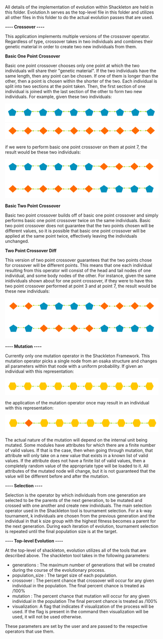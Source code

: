 All details of the implementation of evolution within Shackleton are held in this folder. Evolution.h serves as the top-level file in this folder and utilizes all other files in this folder to do the actual evolution passes that are used.

**---- Crossover ----**

This application implements multiple versions of the crossover operator. Regardless of type, crossover takes in two individuals and combines their genetic material in order to create two new individuals from them.

**Basic One Point Crossover**

Basic one point crossover chooses only one point at which the two individuals will share their "genetic material". If the two individuals have the same length, then any point can be chosen. If one of them is longer than the other, then a point is chosen within the shorter of the two. Each individual is split into two sections at the point taken. Then, the first section of one individual is joined with the last section of the other to form two new individuals. For example, given these two individuals:

![alt text](img/indiv1.PNG "Individual 1")
![alt text](img/indiv2.PNG "Individual 2")

if we were to perform basic one point crossover on them at point 7, the result would be these two individuals:

![alt text](img/indiv1_indiv2_aftercrossover_onepoint.PNG "Individual 1 and Individual 2 after basic one point crossover")

**Basic Two Point Crossover**

Basic two point crossover builds off of basic one point crossover and simply performs basic one point crossover twice on the same individuals. Basic two point crossover does not guarantee that the two points chosen will be different values, so it is possible that basic one point crossover will be applied at the same point twice, effectively leaving the individuals unchanged.

**Two Point Crossover Diff**

This version of two point crossover guarantees that the two points chose for crossover will be different points. This means that one each individual resulting from this operator will consist of the head and tail nodes of one individual, and some body nodes of the other. For instance, given the same inidividuals shown about for one point crossover, if they were to have this two point crossover performed at point 3 and at point 7, the result would be these new individuals:

![alt text](img/indiv1_indiv2_aftercrossover_twopoint.PNG "Individual 1 and Individual 2 after two point crossover diff")

**---- Mutation ----**

Currently only one mutation operator in the Shackleton Framework. This mutation operator picks a single node from an osaka structure and changes all parameters within that node with a uniform probability. If given an individual with this representation:

![alt text](img/indiv3.PNG "Individual 3")

the application of the mutation operator once may result in an individual with this representation:

![alt text](img/indiv3_aftermutation.PNG "Individual 3 after one mutation operator")

The actual nature of the mutation will depend on the internal unit being mutated. Some modules have attributes for which there are a finite number of valid values. If that is the case, then when going through mutation, that attribute will only take on a new value that exists in a known list of valid values. If the attribute does not have a finite list of valid values, then a completely random value of the appropriate type will be loaded to it. All attributes of the mutated node will change, but it is not guaranteed that the value will be different before and after the mutation.

**---- Selection ----**

Selection is the operator by which individuals from one generation are selected to be the parents of the next generation, to be mutated and crossed with one another and create new individuals. The main selection operator used in the Shackleton tool is tournament selection. For a k-way tournament, k individuals are chosen from the previous generation and the individual in that k size group with the highest fitness becomes a parent for the next generation. During each iteration of evolution, tournament selection is repeated until the final population size is at the target.

**---- Top-level Evolution ----**

At the top-level of shackleton, evolution utilizes all of the tools that are described above. The shackleton tool takes in the following parameters:

-  generations <int>: The maximum number of generations that will be created during the course of the evolutionary process.
-  population_size <int>: The target size of each population.
-  crossover <int>: The percent chance that crossover will occur for any given individual in the population. The final percent chance is treated as <int>/100%
-  mutation <int>: The percent chance that mutation will occur for any given individual in the population The final percent chance is treated as <int>/100%
-  visualization: A flag that indicates if visualization of the process will be used. If the flag is present in the command then visualization will be used, it will not be used otherwise.

These parameters are set by the user and are passed to the respective operators that use them.